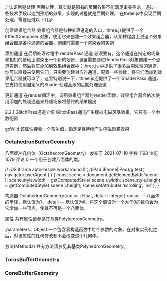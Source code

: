 

.1 认识后期处理
后期处理，其实就是原有的页面效果不能满足审美需求，通过一些技术手段以达到预期的效果，实现的过程就是后期处理。
在three.js中实现后期处理，需要经过以下几步

创建效果组合器
效果组合器是各种处理通道的入口，three.js提供了一个 EffectComposer 对象，使用它来创建一个效果组合器，从某种程度上说这个效果组合器是各种通道的容器，创建时需要一个渲染器的实例

添加通道
在后期处理过程中 renderPass 通道 必须要有，这个通道在指定的场景和相机的基础上渲染出一个新的场景，这里需要通过RenderPass对象创建一个通道实例，然后将它添加到效果组合器中；three.js 中提供了很多后期处理的通道，你可以直接来使用它们，只需要创建对应的通道，配置一些参数，将它们添加到效果组合器就可以了，这里特别说一下，three.js还提供了一个 ShaderPass 通道，它支持使用自定义的Shader创建高级的后期处理通道

更新通道
在render循环中，调用效果组合器的render函数，效果组合器会依次使用添加的处理通道来处理场景将最终的结果输出


2.2.1 GlitchPass通道介绍
GlitchPass通道产生模拟电磁风暴效果，它只有一个参数配置

goWild 该属性接收一个布尔值，指定是否持续产生电磁风暴效果


### OctahedronBufferGeometry

八面缓冲几何体（OctahedronGeometry）
发布于 2021-07-10 字数 1198 浏览 1079 评论 0
一个用于创建八面体的类。

// iOS iframe auto-resize workaround
if ( /(iPad|iPhone|iPod)/g.test( navigator.userAgent ) ) {
const scene = document.getElementById( ‘scene’ );
scene.style.width = getComputedStyle( scene ).width;
scene.style.height = getComputedStyle( scene ).height;
scene.setAttribute( ‘scrolling’, ‘no’ );
}

构造器
OctahedronGeometry(radius : Float, detail : Integer)
radius — 八面体的半径，默认值为1。
detail — 默认值为0，将这个值设为一个大于0的数将会为它增加一些顶点，使其不再是一个八面体。

属性
共有属性请参见其基类PolyhedronGeometry。

.parameters : Object
一个包含着构造函数中每个参数的对象。在对象实例化之后，对该属性的任何修改都不会改变这个几何体。

方法(Methods)
共有方法请参见其基类PolyhedronGeometry。

### TorusBufferGeometry

### ConeBufferGeometry
